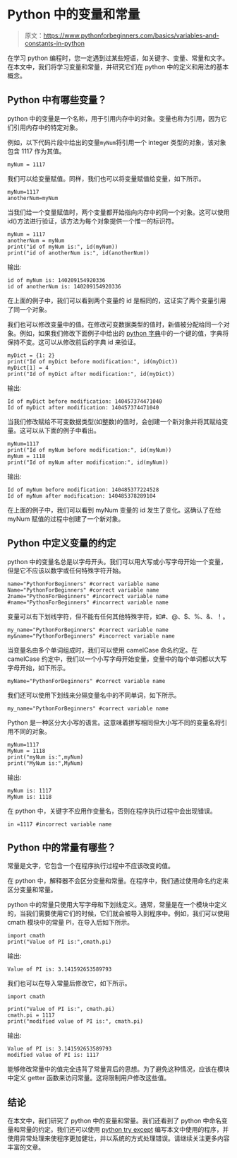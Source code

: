 # Python 中的变量和常量

> 原文：<https://www.pythonforbeginners.com/basics/variables-and-constants-in-python>

在学习 python 编程时，您一定遇到过某些短语，如关键字、变量、常量和文字。在本文中，我们将学习变量和常量，并研究它们在 python 中的定义和用法的基本概念。

## Python 中有哪些变量？

python 中的变量是一个名称，用于引用内存中的对象。变量也称为引用，因为它们引用内存中的特定对象。

例如，以下代码片段中给出的变量`myNum`将引用一个 integer 类型的对象，该对象包含 1117 作为其值。

```
myNum = 1117
```

我们可以给变量赋值。同样，我们也可以将变量赋值给变量，如下所示。

```
myNum=1117
anotherNum=myNum
```

当我们给一个变量赋值时，两个变量都开始指向内存中的同一个对象。这可以使用 id()方法进行验证，该方法为每个对象提供一个惟一的标识符。

```
myNum = 1117
anotherNum = myNum
print("id of myNum is:", id(myNum))
print("id of anotherNum is:", id(anotherNum))
```

输出:

```
id of myNum is: 140209154920336
id of anotherNum is: 140209154920336
```

在上面的例子中，我们可以看到两个变量的 id 是相同的，这证实了两个变量引用了同一个对象。

我们也可以修改变量中的值。在修改可变数据类型的值时，新值被分配给同一个对象。例如，如果我们修改下面例子中给出的 [python 字典](https://www.pythonforbeginners.com/dictionary/how-to-use-dictionaries-in-python/)中的一个键的值，字典将保持不变。这可以从修改前后的字典 id 来验证。

```
myDict = {1: 2}
print("Id of myDict before modification:", id(myDict))
myDict[1] = 4
print("Id of myDict after modification:", id(myDict))
```

输出:

```
Id of myDict before modification: 140457374471040
Id of myDict after modification: 140457374471040
```

当我们修改赋给不可变数据类型(如整数)的值时，会创建一个新对象并将其赋给变量。这可以从下面的例子中看出。

```
myNum=1117
print("Id of myNum before modification:", id(myNum))
myNum = 1118
print("Id of myNum after modification:", id(myNum))
```

输出:

```
Id of myNum before modification: 140485377224528
Id of myNum after modification: 140485378289104
```

在上面的例子中，我们可以看到 myNum 变量的 id 发生了变化。这确认了在给 myNum 赋值的过程中创建了一个新对象。

## Python 中定义变量的约定

python 中的变量名总是以字母开头。我们可以用大写或小写字母开始一个变量，但是它不应该以数字或任何特殊字符开始。

```
name="PythonForBeginners" #correct variable name
Name="PythonForBeginners" #correct variable name
2name="PythonForBeginners" #incorrect variable name
#name="PythonForBeginners" #incorrect variable name
```

变量可以有下划线字符，但不能有任何其他特殊字符，如#、@、$、%、&、！。

```
my_name="PythonForBeginners" #correct variable name
my&name="PythonForBeginners" #incorrect variable name
```

当变量名由多个单词组成时，我们可以使用 camelCase 命名约定。在 camelCase 约定中，我们以一个小写字母开始变量，变量中的每个单词都以大写字母开始，如下所示。

```
myName="PythonForBeginners" #correct variable name
```

我们还可以使用下划线来分隔变量名中的不同单词，如下所示。

```
my_name="PythonForBeginners" #correct variable name
```

Python 是一种区分大小写的语言。这意味着拼写相同但大小写不同的变量名将引用不同的对象。

```
myNum=1117
MyNum = 1118
print("myNum is:",myNum)
print("MyNum is:",MyNum)
```

输出:

```
myNum is: 1117
MyNum is: 1118
```

在 python 中，关键字不应用作变量名，否则在程序执行过程中会出现错误。

```
in =1117 #incorrect variable name
```

## Python 中的常量有哪些？

常量是文字，它包含一个在程序执行过程中不应该改变的值。

在 python 中，解释器不会区分变量和常量。在程序中，我们通过使用命名约定来区分变量和常量。

python 中的常量只使用大写字母和下划线定义。通常，常量是在一个模块中定义的，当我们需要使用它们的时候，它们就会被导入到程序中。例如，我们可以使用 cmath 模块中的常量 PI，在导入后如下所示。

```
import cmath
print("Value of PI is:",cmath.pi)
```

输出:

```
Value of PI is: 3.141592653589793 
```

我们也可以在导入常量后修改它，如下所示。

```
import cmath

print("Value of PI is:", cmath.pi)
cmath.pi = 1117
print("modified value of PI is:", cmath.pi) 
```

输出:

```
Value of PI is: 3.141592653589793
modified value of PI is: 1117
```

能够修改常量中的值完全违背了常量背后的思想。为了避免这种情况，应该在模块中定义 getter 函数来访问常量。这将限制用户修改这些值。

## 结论

在本文中，我们研究了 python 中的变量和常量。我们还看到了 python 中命名变量和常量的约定。我们还可以使用 [python try except](https://www.pythonforbeginners.com/error-handling/python-try-and-except) 编写本文中使用的程序，并使用异常处理来使程序更加健壮，并以系统的方式处理错误。请继续关注更多内容丰富的文章。